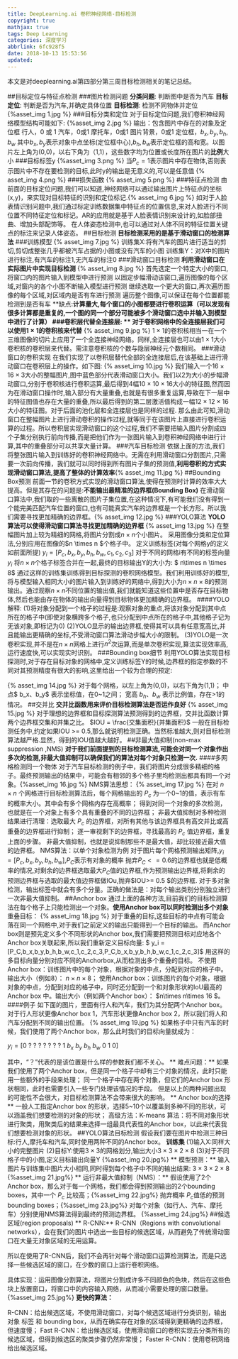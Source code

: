 ```yaml
---
title: DeepLearning.ai 卷积神经网络-目标检测
copyright: true
mathjax: true
tags: Deep Learning
categories: 深度学习
abbrlink: 6fc928f5
date: 2018-10-13 15:53:56
updated:
---
```

本文是对deeplearning.ai第四部分第三周目标检测相关的笔记总结。
<!--more-->
##目标定位与特征点检测
###图片检测问题
**分类问题**: 判断图中是否为汽车
**目标定位**: 判断是否为汽车,并确定具体位置
**目标检测**: 检测不同物体并定位
{%asset_img 1.jpg %}
###目标分类和定位
对于目标定位问题,我们卷积神经网络模型结构可能如下:
{%asset_img 2.jpg %}
输出：包含图片中存在的对象及定位框
行人，0 或 1
汽车，0或1
摩托车，0或1
图片背景，0或1
定位框，$b_x,b_y,b_h,b_w$
其中$b_x,b_y$表示对象中点坐标(定位框中心),$b_h,b_w$表示定位框的高和宽。以图片左上角为(0,0)，以右下角为（1,1），这些数字均为位置或长度所在图片的**比例**大小
###目标标签y
{%asset_img 3.png %}
当$P_c = 1$表示图片中存在物体,否则表示图片中不存在要检测的目标,此时y的输出是无意义的,可以是任意值
{% asset_img 4.png %}
###损失函数
{% asset_img 5.png %}
###特征点检测
由前面的目标定位问题,我们可以知道,神经网络可以通过输出图片上特征点的坐标(x,y)，来实现对目标特征的识别和定位标记.{% asset_img 6.jpg %}
如对于人脸表情识别问题中,我们通过标定训练数据集中特征点的位置信息,来对人脸进行不同位置不同特征定位和标记。AR的应用就是基于人脸表情识别来设计的,如脸部扭曲、增加头部配饰等。
在人体姿态检测中,也可以通过对人体不同的特征位置关键点的标注来记录人体姿态。
##目标检测
**目标检测采用的是基于滑动窗口的检测算法**
###训练模型
{% asset_img 7.jpg %}
训练集X:将有汽车的图片进行适当的剪切,剪切成整张几乎都被汽车占据的小图或没有汽车的小图
训练集Y：对X中的图片进行标注,有汽车的标注1,无汽车的标注0
###滑动窗口目标检测
**利用滑动窗口在实际图片中实现目标检测**
{% asset_img 8.jpg %}
首先选定一个特定大小的窗口,将窗口内的图片输入到模型中进行预测
以固定步幅滑动该窗口,遍历图像的每个区域,对窗内的各个小图不断输入模型进行预测
继续选取一个更大的窗口,再次遍历图像的每个区域,对区域内是否有车进行预测
遍历整个图像,可以保证在每个位置都能检测到是否有车
**缺点:**计算量大,每个窗口的小图都要进行卷积运算（可以发现有很多计算都是重复的,一个图的同一个部分可能被多个滑动窗口选中并输入到模型中进行了计算）
###卷积层代替全连接层:
** 对于卷积网络中的全连接层我们可以使用$1\times1$的卷积核来代替**
{% asset_img 9.jpg %}
$1\times1$的卷积核相当一在一个三维图像的切片上应用了一个全连接神经网络。同样,全连接层也可以由$1\times1$大小卷积核的卷积层来代替。需注意卷积核的个数与隐层神经元个数相同。
###滑动窗口的卷积实现
在我们实现了以卷积层替代全部的全连接层后,在该基础上进行滑动窗口在卷积层上的操作。如下图:
{% asset_img 10.jpg %}
我们输入一个$16\times16\times3$大小的整幅图片,图中蓝色部分代表滑动窗口大小。我们以2为大小的步幅滑动窗口,分别于卷积核进行卷积运算,最后得到4幅$10\times10\times16$大小的特征图,然而因为在滑动窗口操作时,输入部分有大量重叠,也就是有很多重复运算,导致在下一层中的特征图值也存在大量的重叠,所以最后得到的第二层激活值构成一幅$12\times12\times16$大小的特征图。对于后面的池化层和全连接层也是同样的过程.
那么由此可知,滑动窗口在整幅图片上进行滑动卷积的操作过程,就等同于在该图片上直接进行卷积运算的过程。所以卷积层实现滑动窗口的这个过程,我们不需要把输入图片分割成四个子集分别执行前向传播,而是把他们作为一张图片输入到卷积神经网络中进行计算,其中的重叠部分可以共享大量计算。
###汽车目标检测
依据上面的方法,我们将整张图片输入到训练好的卷积神经网络中。无需在利用滑动窗口分割图片,只需要一次前向传播，我们就可以同时得到所有图片子集的预测值,**利用卷积的方式实现滑动窗口算法,提高了整体的计算效率**{% asset_img 11.jpg %}
##Bounding Box预测
前面一节的卷积方式实现的滑动窗口算法,使得在预测时计算的效率大大提高。但是其存在的问题是:**不能输出最精准的边界框(Bounding Box)** 
在滑动窗口算法中,我们取的一些离散的图片子集位置,在这种情况下,有可能我们没有得到一个能完美匹配汽车位置的窗口,也有可能真实汽车的边界框是一个长方形。所以我们需要寻找更加精确的边界框。{% asset_img 12.jpg %}
###YOLO算法
**YOLO算法可以使得滑动窗口算法寻找更加精确的边界框**
{% asset_img 13.jpg %}
在整幅图片加上较为精细的网格,将图片分割成$n \times n$个小图片。
采用图像分类和定位算法,分别应用在图像的$n \times n $个格子中。
定义训练标签(对每个网格y的定义如前面所提)
$y_i = [P_c,b_x,b_y,b_h,b_w,c_1,c_2,c_3]$
对于不同的网格i有不同的标签向量$y_i$
将$n\times n$个格子标签合并在一起,最终的目标输出Y的大小为: $ n\times n \times 8$
通过这样的训练集训练得到目标探测的卷积网络模型。我们利用训练好的模型,将与模型输入相同大小的图片输入到训练好的网络中,得到大小为$n\times n\times8$的预测输出。通过观察$n \times n$不同位置的输出值,我们就能知道这些位置中是否存在目标物体,然后也能由存在物体的输出向量得到目标物体更加精确的边界框。
####YOLO解释:
(1)将对象分配到一个格子的过程是:观察对象的重点,将该对象分配到其中点所在的格子中(即使对象横跨多个格子,也只分配到中点所在的格子中,其他格子记为无该对象,即标记为0)
(2)YOLO显示的输出边界框,使得其可以具有任意宽高比,并且能输出更精确的坐标,不受滑动窗口算法滑动步幅大小的限制。
(3)YOLO是一次卷积实现,并不是在$n\times n$网格上进行$n^2$次运算,而是单次卷积实现,算法实现效率高,运行速度快,可以实现实时识别。
###Bounding box细节
利用YOLO算法实现目标探测时,对于存在目标对象的网格中,定义训练标签Y的时候,边界框的指定参数的不同对其预测精度有很大的影响,这里给出一个较为合理的预定:

{% asset_img 14.jpg %}
对于每个网格，以左上角为(0,0)，以右下角为(1,1)；
中点$ b_x、b_y$ 表示坐标值，在0~1之间；
宽高 $b_h、b_w$ 表示比例值，存在>1的情况。
##交并比
**交并比函数用来评价目标检测算法是否运作良好**
{% asset_img 15.jpg %}
对于理想的边界框和目标探测算法预测得到的边界框，交并比函数计算两个边界框交集和并集之比。
$IOU = \frac{交集面积}{并集面积}$
一般在目标检测任务中,约定如果IOU >= 0.5,那么就说明检测正确。当然标准越大,则对目标检测算法越严格.显然，得到的IOU值越大越好。
##非最大值抑制(non-max suppression ,NMS)
**对于我们前面提到的目标检测算法,可能会对同一个对象作出多次的检测,非最大值抑制可以确保我们的算法对每个对象只检测一次.**
####多网格检测同一个物体
对于汽车目标检测的例子中，我们将图片分成很多精细的格子。最终预测输出的结果中，可能会有相邻的多个格子里均检测出都具有同一个对象。{%asset_img 16.jpg %}
NMS算法思想：
{% asset_img 17.jpg %}
在对 $n\times n$ 个网格进行目标检测算法后，每个网格输出的 $P_c$ 为一个0~1的值，表示有车的概率大小。其中会有多个网格内存在高概率；
得到对同一个对象的多次检测，也就是在一个对象上有多个具有重叠的不同的边界框；
非最大值抑制对多种检测结果进行清理：选取最大 $P_c$ 的边界框，对所有其他与该边界框具有高交并比或高重叠的边界框进行抑制；
逐一审视剩下的边界框，寻找最高的 $P_c$ 值边界框，重复上面的步骤。
非最大值抑制，也就是说抑制那些不是最大值，却比较接近最大值的边界框。
NMS算法：以单个对象检测为例
对于图片每个网格预测输出矩阵,$y_i = [P_c,b_x,b_y,b_h,b_w]$,$P_C$表示有对象的概率
抛弃$P_C <= 0.6$的边界框也就是低概率的情况,对剩余的边界框选取最大$P_C$值的边界框,作为预测输出边界框,将剩余的预测边界框与选取的最大值边界框做IOu,抛弃$IOU>= 0.5 $的边界框.
对于多对象检测，输出标签中就会有多个分量。正确的做法是：对每个输出类别分别独立进行一次非最大值抑制。
##Anchor box
通过上面的各种方法,目前我们的目标检测算法在每个格子上只能检测出一个对象。**使用Anchor box可以同时检测出多个对象**
重叠目标：
{% asset_img 18.jpg %}
对于重叠的目标,这些目标的中点有可能会落在同一个网格中,对于我们之前定义的输出只能得到一个目标的输出。
而Anchor box则是预先定义多个不同形状的Anchor box,我们需要把预测目标对应地各个Anchor box关联起来,所以我们重新定义目标向量:
$ y_i = [P_C,b_x,b_y,b_h,b_w,c_1,c_2,c_3,P_C,b_x,b_y,b_h,b_w,c_1,c_2,c_3]$
用这样的多目标向量分别对应不同的Anchorbox,从而检测出多个重叠的目标。
不使用Anchor box：训练图片中的每个对象，根据对象的中点，分配到对应的格子中。输出大小（例如8）： $n\times n\times 8$；
使用Anchor box：训练图片的每个对象，根据对象的中点，分配到对应的格子中，同时还分配到一个和对象形状的IoU最高的Anchor box 中。输出大小（例如两个Anchor box）： 
$n\times n\times 16 $。
####例子
如下面的图片，里面有行人和汽车，我们为其分配两个Anchor box。对于行人形状更像Anchor box 1，汽车形状更像Anchor box 2，所以我们将人和汽车分配到不同的输出位置。
{% asset_img 19.jpg %}
如果格子中只有汽车的时候，我们使用了两个Anchor box，那么此时我们的目标向量就成为：

$y_{i} = \left[ 0\ ?\ ?\ ?\ ?\ ?\ ?\ ?\ 1\ b_{x}\ b_{y}\ b_{h}\ b_{w}\ 0\ 1\ 0\right]$

其中，“？”代表的是该位置是什么样的参数我们都不关心。
** 难点问题：**
如果我们使用了两个Anchor box，但是同一个格子中却有三个对象的情况，此时只能用一些额外的手段来处理；
同一个格子中存在两个对象，但它们的Anchor box 形状相同，此时也需要引入一些专门处理该情况的手段。
但是以上的两种问题出现的可能性不会很大，对目标检测算法不会带来很大的影响。
** Anchor box的选择**
一般人工指定Anchor box 的形状，选择5~10个以覆盖到多种不同的形状，可以涵盖我们想要检测的对象的形状；
高级方法：K-means 算法：将不同对象形状进行聚类，用聚类后的结果来选择一组最具代表性的Anchor box，以此来代表我们想要检测对象的形状。
##YOLO算法目标检测
假设我们要在图片中检测三种目标:行人,摩托车和汽车,同时使用两种不同的Anchor box。
**训练集**
(1)输入X:同样大小的完整图片
(2)目标Y:使用$3\times3$的网格划分,输出大小$3\times3\times2\times8$
(3)对于不同格子中的小图,定义目标输出向量Y
{%asset_img 20.jpg%}
** 模型预测：**
输入图片与训练集中图片大小相同,同时得到每个格子中不同的输出结果: $3\times3\times2\times8$
{%asset_img 21.jpg%}
** 运行非最大值抑制（NMS）：**
假设使用了2个Anchor box，那么对于每一个网格，我们都会得到预测输出的2个bounding boxes，其中一个 $P_c$ 比较高；{%asset_img 22.jpg%}
抛弃概率 $P_c$值低的预测bounding boxes；{%asset_img 23.jpg%}
对每个对象（如行人、汽车、摩托车）分别使用NMS算法得到最终的预测边界框。
{%asset_img 24.jpg%}
##候选区域(region proposals)
** R-CNN:**
R-CNN（Regions with convolutional networks），会在我们的图片中选出一些目标的候选区域，从而避免了传统滑动窗口在大量无对象区域的无用运算。

所以在使用了R-CNN后，我们不会再针对每个滑动窗口运算检测算法，而是只选择一些候选区域的窗口，在少数的窗口上运行卷积网络。

具体实现：运用图像分割算法，将图片分割成许多不同颜色的色块，然后在这些色块上放置窗口，将窗口中的内容输入网络，从而减小需要处理的窗口数量。{%asset_img 25.jpg%}
**更快的算法：**

R-CNN：给出候选区域，不使用滑动窗口，对每个候选区域进行分类识别，输出对象 标签 和 bounding box，从而在确实存在对象的区域得到更精确的边界框，但速度慢；
Fast R-CNN：给出候选区域，使用滑动窗口的卷积实现去分类所有的候选区域，但得到候选区的聚类步骤仍然非常慢；
Faster R-CNN：使用卷积网络给出候选区域。